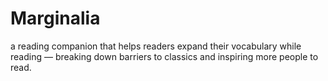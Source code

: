 # Marginalia 
a reading companion that helps readers expand their vocabulary while reading — breaking down barriers to classics and inspiring more people to read.
